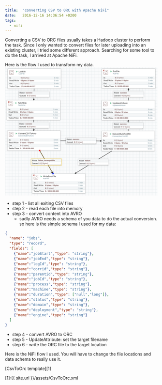 ```yaml
---
title:  "converting CSV to ORC with Apache NiFi"
date:   2016-12-16 14:36:54 +0200
tags:
  - nifi
---
```

Converting a CSV to ORC files usually takes a Hadoop cluster to perform the task. Since I only wanted to convert files for later uploading into an existing cluster, I tried some different approach. Searching for some tool to do the task, I arrived at Apache NiFi.

Here is the flow I used to transform my data.
![nifi flow](/assets/nifi-flow.png)

* step 1 - list all exiting CSV files
* step 2 - read each file into memory
* step 3 - convert content into AVRO
  * sadly AVRO needs a schema of you data to do the actual conversion. so here is the simple schema I used for my data:

```json
{
  "name": "jobs",
  "type": "record",
  "fields": [
    {"name":"jobStart","type": "string"},
    {"name":"jobEnd","type": "string"},
    {"name":"logId","type": "string"},
    {"name":"corrid","type": "string"},
    {"name":"parentid","type": "string"},
    {"name":"jobId","type": "string"},
    {"name":"process","type": "string"},
    {"name":"machine","type": "string"},
    {"name":"duration","type": ["null","long"]},
    {"name":"status","type": "string"},
    {"name":"domain","type": "string"},
    {"name":"deployment","type": "string"},
    {"name":"engine","type": "string"}
  ]
}
```

* step 4 - convert AVRO to ORC
* step 5 - UpdateAttribute: set the target filename
* step 6 - write the ORC file to the target location

Here is the NiFi flow I used. You will have to change the file locations and data schema to really use it.

[CsvToOrc template][1]

[1]:{{ site.url }}/assets/CsvToOrc.xml
